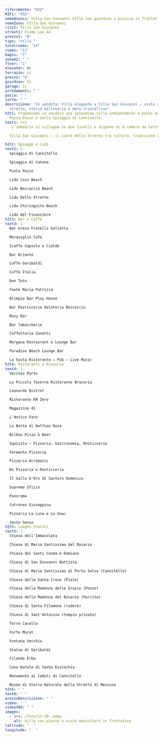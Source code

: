 ```yaml
---
riferimento: "932"
RIF1: "932"
nomeAnunci: Villa San Giovanni Villa con giardino e piscina in Trattativa
nomeZona: Villa San Giovanni
city1: Villa San Giovanni
street1: Fiumo Lao 44
prezzo1: "0"
tipo: "Villa "
totalrooms: "14"
rooms: "12"
bagni: "7"
zonam2: " "
floor: "1"
elevator: No
terrazzo: si
prezzo: "0"
giardino: Si
garage: Si
arredamenti: " "
patio: " "
corte: " "
descrizione: "In vendita: Villa elegante a Villa San Giovanni – vista sullo
  Stretto, storia millenaria e mare cristallino"
h2t1: Proponiamo in vendita una splendida villa indipendente a pochi metri da
  Punta Pezzo e dalla Spiaggia di Cannitello.
text1: >+2
   L’immobile si sviluppa su due livelli e dispone di 6 camere da letto, ampio soggiorno vista mare, cucina attrezzata, 3 bagni, terrazza panoramica, giardino privato e parcheggio interno.

  Villa San Giovanni – il cuore dello Stretto tra cultura, tradizione e paesaggi da sogno.

h2t2: Spiagge e Lidi
text2: |-
  Spiaggia di Cannitello

  Spiaggia di Catona

  Punta Pezzo

  Lido Coco Beach

  Lido Boccaccio Beach

  Lido Dello Stretto

  Lido Chiringuito Beach

  Lido del Finanziere
h2t3: Bar e Caffè
text3: |-
  Bar Greco Fratelli Galletta

  Meraviglie Cafe

  Icaffe Capsule e Cialde

  Bar Oriente

  Caffe Garibaldi

  Caffe Italia

  Don Toto

  Fonte Maria Patrizia

  Olimpio Bar Play House

  Bar Pasticceria Gelateria Boccaccio

  Roxy Bar

  Bar Tabaccheria

  Caffetteria Zanotti

  Morgana Restaurant e Lounge Bar

  Paradise Beach Lounge Bar

  La Sosta Ristorante – Pub – Live Music
h2t4: Ristoranti e Pizzerie
text4: |-
  Vecchio Porto

  La Piccola Taverna Ristorante Braceria

  Leonardo Bistrot

  Ristorante KM Zero

  Magazzino 41

  L'Antico Faro

  La Botte di Delfino Rosa

  Bilboa Pizza & Beer

  Squisita – Pizzeria, Gastronomia, Rosticceria

  Fermento Pizzeria

  Pizzeria Acrobatic

  B2 Pizzeria e Rosticceria

  Il Gallo D'Oro di Santoro Domenico

  Supremo Sfizio

  Panorama

  Cotroneo Giuseppina

  Pizzeria La Luna e Lo Gnac

  Sesto Senso
h2t5: Luoghi Storici
text5: |-
  Chiesa dell'Immacolata

  Chiesa di Maria Santissima del Rosario

  Chiesa dei Santi Cosma e Damiano

  Chiesa di San Giovanni Battista

  Chiesa di Maria Santissima di Porto Salvo (Cannitello)

  Chiesa della Santa Croce (Piale)

  Chiesa della Madonna delle Grazie (Pezzo)

  Chiesa della Madonna del Rosario (Ferrito)

  Chiesa di Santa Filomena (rudere)

  Chiesa di Sant'Antonino (tempio privato)

  Torre Cavallo

  Forte Murat

  Fontana Vecchia

  Statua di Garibaldi

  Filanda Erba

  Casa Natale di Santa Eustochia

  Monumento ai Caduti di Cannitello

  Museo di Storia Naturale dello Stretto di Messina
h2t6: " "
text6: " "
prezzoDescrizione: " "
video: " "
video360: " "
images:
  - src: /foto/13-10-.webp
    alt: Villa con pionte e vista mozzifiato in Trattativa
latitude: "  "
longitude: "  "
---
```

